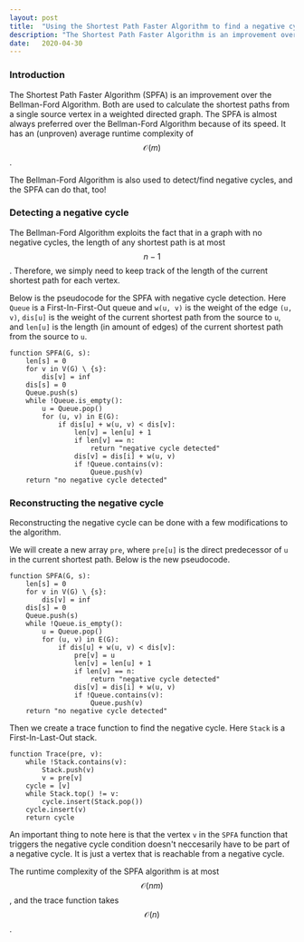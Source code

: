 ```yaml
---
layout: post
title:  "Using the Shortest Path Faster Algorithm to find a negative cycle."
description: "The Shortest Path Faster Algorithm is an improvement over the Bellman-Ford Algorithm, and it can also be used to find negative cycles in a directed weighted graph."
date:   2020-04-30
---
```


<script type="text/javascript" src="https://cdn.mathjax.org/mathjax/latest/MathJax.js?config=TeX-AMS-MML_HTMLorMML"></script>

### Introduction

The Shortest Path Faster Algorithm (SPFA) is an improvement over the Bellman-Ford Algorithm. Both are used to calculate the shortest paths from a single source vertex in a weighted directed graph. The SPFA is almost always preferred over the Bellman-Ford Algorithm because of its speed. It has an (unproven) average runtime complexity of $$\mathcal{O}(m)$$.

The Bellman-Ford Algorithm is also used to detect/find negative cycles, and the SPFA can do that, too!

### Detecting a negative cycle

The Bellman-Ford Algorithm exploits the fact that in a graph with no negative cycles, the length of any shortest path is at most $$n-1$$. Therefore, we simply need to keep track of the length of the current shortest path for each vertex.

Below is the pseudocode for the SPFA with negative cycle detection. Here `Queue` is a First-In-First-Out queue and `w(u, v)` is the weight of the edge `(u, v)`, `dis[u]` is the weight of the current shortest path from the source to `u`, and `len[u]` is the length (in amount of edges) of the current shortest path from the source to `u`.

```
function SPFA(G, s):
    len[s] = 0
    for v in V(G) \ {s}:
        dis[v] = inf
    dis[s] = 0
    Queue.push(s)
    while !Queue.is_empty():
        u = Queue.pop()
        for (u, v) in E(G):
            if dis[u] + w(u, v) < dis[v]:
                len[v] = len[u] + 1
                if len[v] == n:
                    return "negative cycle detected"
                dis[v] = dis[i] + w(u, v)
                if !Queue.contains(v):
                    Queue.push(v)
    return "no negative cycle detected"
```

### Reconstructing the negative cycle

Reconstructing the negative cycle can be done with a few modifications to the algorithm.

We will create a new array `pre`, where `pre[u]` is the direct predecessor of `u` in the current shortest path. Below is the new pseudocode.

```
function SPFA(G, s):
    len[s] = 0
    for v in V(G) \ {s}:
        dis[v] = inf
    dis[s] = 0
    Queue.push(s)
    while !Queue.is_empty():
        u = Queue.pop()
        for (u, v) in E(G):
            if dis[u] + w(u, v) < dis[v]:
            	pre[v] = u
                len[v] = len[u] + 1
                if len[v] == n:
                    return "negative cycle detected"
                dis[v] = dis[i] + w(u, v)
                if !Queue.contains(v):
                    Queue.push(v)
    return "no negative cycle detected"
```

Then we create a trace function to find the negative cycle. Here `Stack` is a First-In-Last-Out stack.

```
function Trace(pre, v):
    while !Stack.contains(v):
        Stack.push(v)
        v = pre[v]
    cycle = [v]
    while Stack.top() != v:
        cycle.insert(Stack.pop())
    cycle.insert(v)
    return cycle
```

An important thing to note here is that the vertex `v` in the `SPFA` function that triggers the negative cycle condition doesn't neccesarily have to be part of a negative cycle. It is just a vertex that is reachable from a negative cycle.

The runtime complexity of the SPFA algorithm is at most $$\mathcal{O}(nm)$$, and the trace function takes $$\mathcal{O}(n)$$.
